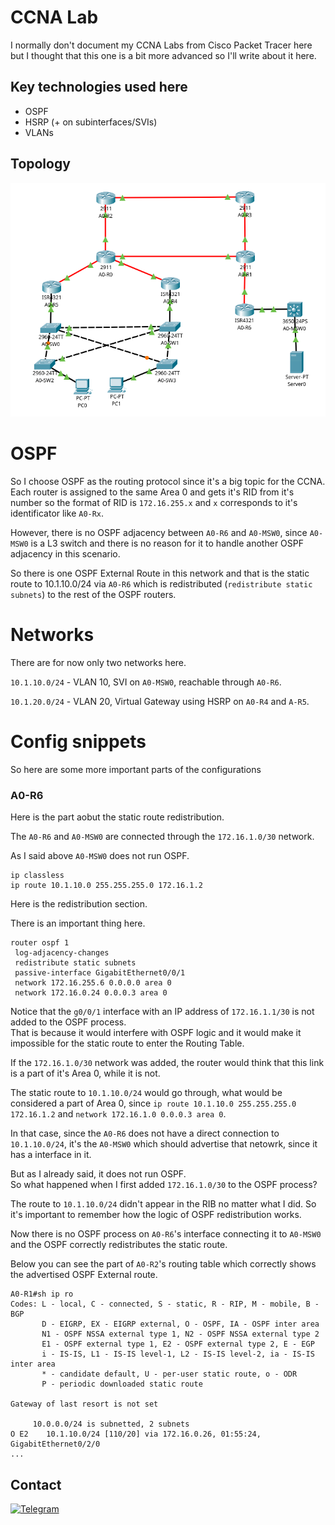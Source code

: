 # CCNA Lab

I normally don't document my CCNA Labs from Cisco Packet Tracer here but I thought that this one is a bit more advanced so I'll write about it here.   

## Key technologies used here
* OSPF
* HSRP (+ on subinterfaces/SVIs)
* VLANs

## Topology

![Topology](./topology.png)    


# OSPF

So I choose OSPF as the routing protocol since it's a big topic for the CCNA.   
Each router is assigned to the same Area 0 and gets it's RID from it's number so the format of RID is `172.16.255.x` and `x` corresponds to it's identificator like `A0-Rx`.   

However, there is no OSPF adjacency between `A0-R6` and `A0-MSW0`, since `A0-MSW0` is a L3 switch and there is no reason for it to handle another OSPF adjacency in this scenario.   

So there is one OSPF External Route in this network and that is the static route to 10.1.10.0/24 via `A0-R6` which is redistributed (`redistribute static subnets`) to the rest of the OSPF routers.   

# Networks

There are for now only two networks here.   

`10.1.10.0/24` - VLAN 10, SVI on `A0-MSW0`, reachable through `A0-R6`.   

`10.1.20.0/24` - VLAN 20, Virtual Gateway using HSRP on `A0-R4` and `A-R5`.

# Config snippets

So here are some more important parts of the configurations   

### A0-R6

Here is the part aobut the static route redistribution.   

The `A0-R6` and `A0-MSW0` are connected through the `172.16.1.0/30` network.   

As I said above `A0-MSW0` does not run OSPF.  
```IOS
ip classless
ip route 10.1.10.0 255.255.255.0 172.16.1.2 
```
Here is the redistribution section.   

There is an important thing here.   
```IOS
router ospf 1
 log-adjacency-changes
 redistribute static subnets 
 passive-interface GigabitEthernet0/0/1
 network 172.16.255.6 0.0.0.0 area 0
 network 172.16.0.24 0.0.0.3 area 0
```

Notice that the `g0/0/1` interface with an IP address of `172.16.1.1/30` is not added to the OSPF process.  
That is because it would interfere with OSPF logic and it would make it impossible for the static route to enter the Routing Table.   

If the `172.16.1.0/30` network was added, the router would think that this link is a part of it's Area 0, while it is not. 

The static route to `10.1.10.0/24` would go through, what would be considered a part of Area 0, since `ip route 10.1.10.0 255.255.255.0 172.16.1.2` and `network 172.16.1.0 0.0.0.3 area 0`.   

In that case, since the `A0-R6` does not have a direct connection to `10.1.10.0/24`, it's the `A0-MSW0` which should advertise that netowrk, since it has a interface in it.  

But as I already said, it does not run OSPF.  
So what happened when I first added `172.16.1.0/30` to the OSPF process?   

The route to `10.1.10.0/24` didn't appear in the RIB no matter what I did.
So it's important to remember how the logic of OSPF redistribution works.   

Now there is no OSPF process on `A0-R6`'s interface connecting it to `A0-MSW0` and the OSPF correctly redistributes the static route.

Below you can see the part of `A0-R2`'s routing table which correctly shows the advertised OSPF External route.   

```IOS
A0-R1#sh ip ro
Codes: L - local, C - connected, S - static, R - RIP, M - mobile, B - BGP
       D - EIGRP, EX - EIGRP external, O - OSPF, IA - OSPF inter area
       N1 - OSPF NSSA external type 1, N2 - OSPF NSSA external type 2
       E1 - OSPF external type 1, E2 - OSPF external type 2, E - EGP
       i - IS-IS, L1 - IS-IS level-1, L2 - IS-IS level-2, ia - IS-IS inter area
       * - candidate default, U - per-user static route, o - ODR
       P - periodic downloaded static route

Gateway of last resort is not set

     10.0.0.0/24 is subnetted, 2 subnets
O E2    10.1.10.0/24 [110/20] via 172.16.0.26, 01:55:24, GigabitEthernet0/2/0
...
```

## Contact

[![Telegram](https://img.shields.io/badge/Telegram-2CA5E0?style=for-the-badge&logo=telegram&logoColor=white&logoSize=auto)](https://t.me/Andrtexh)
